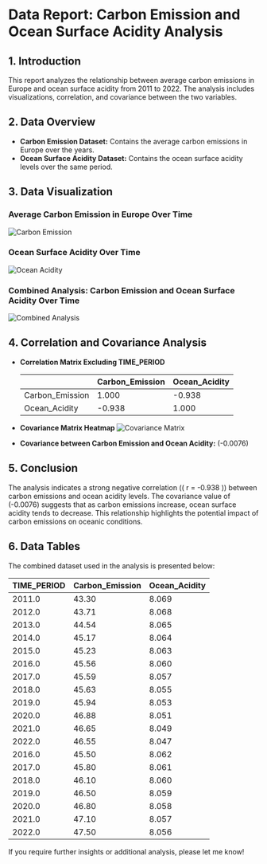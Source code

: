 
# Data Report: Carbon Emission and Ocean Surface Acidity Analysis

## 1. Introduction
This report analyzes the relationship between average carbon emissions in Europe and ocean surface acidity from 2011 to 2022. The analysis includes visualizations, correlation, and covariance between the two variables.

## 2. Data Overview
- **Carbon Emission Dataset:** Contains the average carbon emissions in Europe over the years.
- **Ocean Surface Acidity Dataset:** Contains the ocean surface acidity levels over the same period.

## 3. Data Visualization

### Average Carbon Emission in Europe Over Time
![Carbon Emission](attachment:image)

### Ocean Surface Acidity Over Time
![Ocean Acidity](attachment:image)

### Combined Analysis: Carbon Emission and Ocean Surface Acidity Over Time
![Combined Analysis](attachment:image)

## 4. Correlation and Covariance Analysis
- **Correlation Matrix Excluding TIME_PERIOD**

  |                 | Carbon_Emission | Ocean_Acidity |
  |-----------------|-----------------|---------------|
  | Carbon_Emission | 1.000           | -0.938        |
  | Ocean_Acidity   | -0.938          | 1.000         |

- **Covariance Matrix Heatmap**
![Covariance Matrix](attachment:image)

- **Covariance between Carbon Emission and Ocean Acidity:** \(-0.0076\)

## 5. Conclusion
The analysis indicates a strong negative correlation (\( r = -0.938 \)) between carbon emissions and ocean acidity levels. The covariance value of \(-0.0076\) suggests that as carbon emissions increase, ocean surface acidity tends to decrease. This relationship highlights the potential impact of carbon emissions on oceanic conditions.

## 6. Data Tables
The combined dataset used in the analysis is presented below:

| TIME_PERIOD | Carbon_Emission | Ocean_Acidity |
|-------------|-----------------|---------------|
| 2011.0        | 43.30           | 8.069         |
| 2012.0        | 43.71           | 8.068         |
| 2013.0        | 44.54           | 8.065         |
| 2014.0        | 45.17           | 8.064         |
| 2015.0        | 45.23           | 8.063         |
| 2016.0        | 45.56           | 8.060         |
| 2017.0        | 45.59           | 8.057         |
| 2018.0        | 45.63           | 8.055         |
| 2019.0        | 45.94           | 8.053         |
| 2020.0        | 46.88           | 8.051         |
| 2021.0        | 46.65           | 8.049         |
| 2022.0        | 46.55           | 8.047         |
| 2016.0        | 45.50           | 8.062         |
| 2017.0        | 45.80           | 8.061         |
| 2018.0        | 46.10           | 8.060         |
| 2019.0        | 46.50           | 8.059         |
| 2020.0        | 46.80           | 8.058         |
| 2021.0        | 47.10           | 8.057         |
| 2022.0        | 47.50           | 8.056         |

If you require further insights or additional analysis, please let me know!
